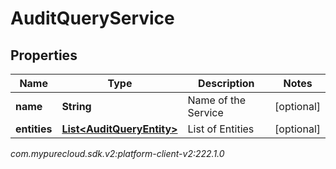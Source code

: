 # AuditQueryService


## Properties

| Name | Type | Description | Notes |
| ------------ | ------------- | ------------- | ------------- |
| **name** | **String** | Name of the Service |  [optional] |
| **entities** | [**List&lt;AuditQueryEntity&gt;**](AuditQueryEntity) | List of Entities |  [optional] |




_com.mypurecloud.sdk.v2:platform-client-v2:222.1.0_
